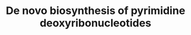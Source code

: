 ---
annotations:
- id: PW:0000862
  parent: classic metabolic pathway
  type: Pathway Ontology
  value: de novo pyrimidine biosynthetic pathway
authors:
- M.Braymer
- MaintBot
- Egonw
- Mkutmon
- Susan
- Eweitz
description: ''
last-edited: 2023-01-18
organisms:
- Saccharomyces cerevisiae
redirect_from:
- /index.php/Pathway:WP36
- /instance/WP36
- /instance/WP36_rr124941
revision: r124941
schema-jsonld:
- '@context': https://schema.org/
  '@id': https://wikipathways.github.io/pathways/WP36.html
  '@type': Dataset
  creator:
    '@type': Organization
    name: WikiPathways
  description: ''
  keywords:
  - 5,10-methylene-THF
  - ADP
  - ATP
  - CDC21
  - CDC8
  - CDP
  - DUT1
  - RNR1
  - RNR2
  - RNR3
  - RNR4
  - YNK1
  - dCDP
  - dCMP
  - dCTP
  - dTDP
  - dTMP
  - dUMP
  - pyrophosphate
  license: CC0
  name: De novo biosynthesis of pyrimidine deoxyribonucleotides
seo: CreativeWork
title: De novo biosynthesis of pyrimidine deoxyribonucleotides
wpid: WP36
---
